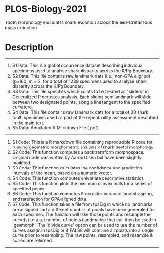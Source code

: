 # PLOS-Biology-2021
Tooth morphology elucidates shark evolution across the end-Cretaceous mass extinction

# Description
--------------------------------------
1. S1 Data: This is a global occurrence dataset describing individual specimens used to analyse shark disparity across the K/Pg Boundary.
2. S2 Data: This file contains raw landmark data (i.e., non-GPA aligned) (p=160, m = 2) for a total of 1239 specimens used to analyse shark disparity across the K/Pg Boundary.
3. S3 Data: This file specifies which points to be treated as "sliders" in Generalized Procrustes analysis.
            Each sliding semilandmark will slide between two designated points, along a line tangent to the specified curvature.
4. S4 Data: This file contains raw landmark data for a total of 30 shark tooth specimens used as part of the repeatability assessment described in the main text.
5. S5 Data: Annotated R Markdown File (.pdf)

--------------------------------------
1. S1 Code: This is a R markdown file containing reproducible R code for running geometric morphometric analysis of shark dental morphology.
2. S2 Code: This function computes a backtransform morphospace. Original code was written by Aaron Olsen but have been slightly modified.
3. S3 Code: This function calculates the confidence and prediction intervals of the mean, based on a numeric vector.
4. S4 Code: This function computes univariate descriptive statistics.
5. S5 Code: This function plots the minimum convex hulls for a series of specified points.
6. S6 Code: This function computes Procrustes variance, bootstrapping, and rarefaction for GPA-aligned data. 
7. S7 Code: This function takes a file from tpsDig in which no landmarks are assigned and a different number of points have been generated
	    for each specimen. The function will take those points and resample the curve(s) to a set number of points (landmarks)
	    that can then be used in 'geomorph'. The 'divide.curve' option can be used to use the number of curves assign in tpsDig or if
	    FALSE will combine all points into a single curve prior to resampling. The raw points, resampled, and resample & scaled are returned.
--------------------------------------

